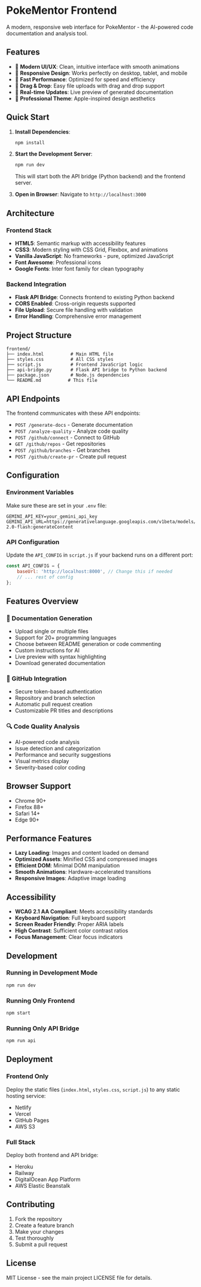 # PokeMentor Frontend

A modern, responsive web interface for PokeMentor - the AI-powered code documentation and analysis tool.

## Features

- 🎨 **Modern UI/UX**: Clean, intuitive interface with smooth animations
- 📱 **Responsive Design**: Works perfectly on desktop, tablet, and mobile
- 🚀 **Fast Performance**: Optimized for speed and efficiency
- 🎯 **Drag & Drop**: Easy file uploads with drag and drop support
- 🔄 **Real-time Updates**: Live preview of generated documentation
- 🌙 **Professional Theme**: Apple-inspired design aesthetics

## Quick Start

1. **Install Dependencies**:
   ```bash
   npm install
   ```

2. **Start the Development Server**:
   ```bash
   npm run dev
   ```
   This will start both the API bridge (Python backend) and the frontend server.

3. **Open in Browser**:
   Navigate to `http://localhost:3000`

## Architecture

### Frontend Stack
- **HTML5**: Semantic markup with accessibility features
- **CSS3**: Modern styling with CSS Grid, Flexbox, and animations
- **Vanilla JavaScript**: No frameworks - pure, optimized JavaScript
- **Font Awesome**: Professional icons
- **Google Fonts**: Inter font family for clean typography

### Backend Integration
- **Flask API Bridge**: Connects frontend to existing Python backend
- **CORS Enabled**: Cross-origin requests supported
- **File Upload**: Secure file handling with validation
- **Error Handling**: Comprehensive error management

## Project Structure

```
frontend/
├── index.html          # Main HTML file
├── styles.css          # All CSS styles
├── script.js           # Frontend JavaScript logic
├── api-bridge.py       # Flask API bridge to Python backend
├── package.json        # Node.js dependencies
└── README.md          # This file
```

## API Endpoints

The frontend communicates with these API endpoints:

- `POST /generate-docs` - Generate documentation
- `POST /analyze-quality` - Analyze code quality
- `POST /github/connect` - Connect to GitHub
- `GET /github/repos` - Get repositories
- `POST /github/branches` - Get branches
- `POST /github/create-pr` - Create pull request

## Configuration

### Environment Variables
Make sure these are set in your `.env` file:

```env
GEMINI_API_KEY=your_gemini_api_key
GEMINI_API_URL=https://generativelanguage.googleapis.com/v1beta/models/gemini-2.0-flash:generateContent
```

### API Configuration
Update the `API_CONFIG` in `script.js` if your backend runs on a different port:

```javascript
const API_CONFIG = {
    baseUrl: 'http://localhost:8000', // Change this if needed
    // ... rest of config
};
```

## Features Overview

### 📄 Documentation Generation
- Upload single or multiple files
- Support for 20+ programming languages
- Choose between README generation or code commenting
- Custom instructions for AI
- Live preview with syntax highlighting
- Download generated documentation

### 🔗 GitHub Integration
- Secure token-based authentication
- Repository and branch selection
- Automatic pull request creation
- Customizable PR titles and descriptions

### 🔍 Code Quality Analysis
- AI-powered code analysis
- Issue detection and categorization
- Performance and security suggestions
- Visual metrics display
- Severity-based color coding

## Browser Support

- Chrome 90+
- Firefox 88+
- Safari 14+
- Edge 90+

## Performance Features

- **Lazy Loading**: Images and content loaded on demand
- **Optimized Assets**: Minified CSS and compressed images
- **Efficient DOM**: Minimal DOM manipulation
- **Smooth Animations**: Hardware-accelerated transitions
- **Responsive Images**: Adaptive image loading

## Accessibility

- **WCAG 2.1 AA Compliant**: Meets accessibility standards
- **Keyboard Navigation**: Full keyboard support
- **Screen Reader Friendly**: Proper ARIA labels
- **High Contrast**: Sufficient color contrast ratios
- **Focus Management**: Clear focus indicators

## Development

### Running in Development Mode
```bash
npm run dev
```

### Running Only Frontend
```bash
npm start
```

### Running Only API Bridge
```bash
npm run api
```

## Deployment

### Frontend Only
Deploy the static files (`index.html`, `styles.css`, `script.js`) to any static hosting service:
- Netlify
- Vercel
- GitHub Pages
- AWS S3

### Full Stack
Deploy both frontend and API bridge:
- Heroku
- Railway
- DigitalOcean App Platform
- AWS Elastic Beanstalk

## Contributing

1. Fork the repository
2. Create a feature branch
3. Make your changes
4. Test thoroughly
5. Submit a pull request

## License

MIT License - see the main project LICENSE file for details.